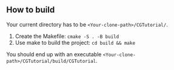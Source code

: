 ## How to build
Your current directory has to be `<Your-clone-path>/CGTutorial/`.  
1. Create the Makefile: `cmake -S . -B build`
2. Use make to build the project: `cd build && make`

You should end up with an executable `<Your-clone-path>/CGTutorial/build/CGTutorial`.